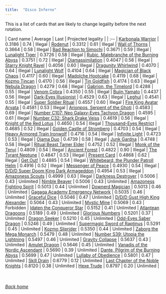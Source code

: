 ```yaml
---
title:  "Disco Inferno"
---
```


This is a list of cards that are likely to change legality before the next rotation.

| Card name | Average | Last | Projected legality |
| :-- |
[Karbonala Warrior](https://db.ygoprodeck.com/card/?search=Karbonala%20Warrior) | 0.3186 | 0.74 | Illegal |
[Rodenut](https://db.ygoprodeck.com/card/?search=Rodenut) | 0.3312 | 0.61 | Illegal |
[Wall of Thorns](https://db.ygoprodeck.com/card/?search=Wall%20of%20Thorns) | 0.3664 | 0.58 | Illegal |
[Bad Reaction to Simochi](https://db.ygoprodeck.com/card/?search=Bad%20Reaction%20to%20Simochi) | 0.3671 | 0.59 | Illegal |
[Lunalight Tiger](https://db.ygoprodeck.com/card/?search=Lunalight%20Tiger) | 0.3726 | 0.58 | Illegal |
[Rubic, Malebranche of the Burning Abyss](https://db.ygoprodeck.com/card/?search=Rubic,%20Malebranche%20of%20the%20Burning%20Abyss) | 0.3751 | 0.72 | Illegal |
[Ojamassimilation](https://db.ygoprodeck.com/card/?search=Ojamassimilation) | 0.4047 | 0.58 | Illegal |
[Starry Knight Rayel](https://db.ygoprodeck.com/card/?search=Starry%20Knight%20Rayel) | 0.4056 | 0.60 | Illegal |
[Dragunity Whirlwind](https://db.ygoprodeck.com/card/?search=Dragunity%20Whirlwind) | 0.4070 | 0.64 | Illegal |
[Lunalight Wolf](https://db.ygoprodeck.com/card/?search=Lunalight%20Wolf) | 0.4104 | 0.64 | Illegal |
[Magician of Black Chaos](https://db.ygoprodeck.com/card/?search=Magician%20of%20Black%20Chaos) | 0.4117 | 0.60 | Illegal |
[Madolche Hootcake](https://db.ygoprodeck.com/card/?search=Madolche%20Hootcake) | 0.4119 | 0.68 | Illegal |
[Kozmo Tincan](https://db.ygoprodeck.com/card/?search=Kozmo%20Tincan) | 0.4170 | 0.56 | Illegal |
[Tin Goldfish](https://db.ygoprodeck.com/card/?search=Tin%20Goldfish) | 0.4174 | 0.63 | Illegal |
[Nebula Dragon](https://db.ygoprodeck.com/card/?search=Nebula%20Dragon) | 0.4279 | 0.68 | Illegal |
[Gabrion, the Timelord](https://db.ygoprodeck.com/card/?search=Gabrion,%20the%20Timelord) | 0.4288 | 0.55 | Illegal |
[Venom Cobra](https://db.ygoprodeck.com/card/?search=Venom%20Cobra) | 0.4350 | 0.55 | Illegal |
[Bujin Yamato](https://db.ygoprodeck.com/card/?search=Bujin%20Yamato) | 0.4437 | 0.56 | Illegal |
[Dark-Eyes Illusionist](https://db.ygoprodeck.com/card/?search=Dark-Eyes%20Illusionist) | 0.4529 | 0.63 | Illegal |
[Leghul](https://db.ygoprodeck.com/card/?search=Leghul) | 0.4541 | 0.55 | Illegal |
[Super Soldier Ritual](https://db.ygoprodeck.com/card/?search=Super%20Soldier%20Ritual) | 0.4557 | 0.60 | Illegal |
[Fire King Avatar Arvata](https://db.ygoprodeck.com/card/?search=Fire%20King%20Avatar%20Arvata) | 0.4581 | 0.53 | Illegal |
[Arionpos, Serpent of the Ghoti](https://db.ygoprodeck.com/card/?search=Arionpos,%20Serpent%20of%20the%20Ghoti) | 0.4583 | 0.69 | Illegal |
[Number C107: Neo Galaxy-Eyes Tachyon Dragon](https://db.ygoprodeck.com/card/?search=Number%20C107:%20Neo%20Galaxy-Eyes%20Tachyon%20Dragon) | 0.4595 | 0.61 | Illegal |
[Number C32: Shark Drake Veiss](https://db.ygoprodeck.com/card/?search=Number%20C32:%20Shark%20Drake%20Veiss) | 0.4619 | 0.56 | Illegal |
[Knight of the Red Lotus](https://db.ygoprodeck.com/card/?search=Knight%20of%20the%20Red%20Lotus) | 0.4650 | 0.54 | Illegal |
[Thousand-Eyes Restrict](https://db.ygoprodeck.com/card/?search=Thousand-Eyes%20Restrict) | 0.4685 | 0.52 | Illegal |
[Golden Castle of Stromberg](https://db.ygoprodeck.com/card/?search=Golden%20Castle%20of%20Stromberg) | 0.4703 | 0.54 | Illegal |
[Heavy Armored Train Ironwolf](https://db.ygoprodeck.com/card/?search=Heavy%20Armored%20Train%20Ironwolf) | 0.4716 | 0.54 | Illegal |
[Infinite Light](https://db.ygoprodeck.com/card/?search=Infinite%20Light) | 0.4723 | 0.53 | Illegal |
[Ojama Duo](https://db.ygoprodeck.com/card/?search=Ojama%20Duo) | 0.4739 | 0.58 | Illegal |
[Junk Gardna](https://db.ygoprodeck.com/card/?search=Junk%20Gardna) | 0.4748 | 0.58 | Illegal |
[Ritual Beast Tamer Elder](https://db.ygoprodeck.com/card/?search=Ritual%20Beast%20Tamer%20Elder) | 0.4752 | 0.52 | Illegal |
[Monk of the Tenyi](https://db.ygoprodeck.com/card/?search=Monk%20of%20the%20Tenyi) | 0.4809 | 0.54 | Illegal |
[Ancient Forest](https://db.ygoprodeck.com/card/?search=Ancient%20Forest) | 0.4822 | 0.90 | Illegal |
[The Tyrant Neptune](https://db.ygoprodeck.com/card/?search=The%20Tyrant%20Neptune) | 0.4847 | 0.53 | Illegal |
[Present Card](https://db.ygoprodeck.com/card/?search=Present%20Card) | 0.4868 | 0.62 | Illegal |
[Get Out!](https://db.ygoprodeck.com/card/?search=Get%20Out!) | 0.4885 | 0.54 | Illegal |
[Whitebeard, the Plunder Patroll Helm](https://db.ygoprodeck.com/card/?search=Whitebeard,%20the%20Plunder%20Patroll%20Helm) | 0.4916 | 0.52 | Illegal |
[Messenger of Peace](https://db.ygoprodeck.com/card/?search=Messenger%20of%20Peace) | 0.4930 | 0.54 | Illegal |
[D/D/D Super Doom King Dark Armageddon](https://db.ygoprodeck.com/card/?search=D/D/D%20Super%20Doom%20King%20Dark%20Armageddon) | 0.4954 | 0.53 | Illegal |
[Amazoness Scouts](https://db.ygoprodeck.com/card/?search=Amazoness%20Scouts) | 0.4999 | 0.63 | Illegal |
[Darkness Destroyer](https://db.ygoprodeck.com/card/?search=Darkness%20Destroyer) | 0.5006 | 0.43 | Unlimited |
[Nimble Beaver](https://db.ygoprodeck.com/card/?search=Nimble%20Beaver) | 0.5006 | 0.43 | Unlimited |
[Amazoness Fighting Spirit](https://db.ygoprodeck.com/card/?search=Amazoness%20Fighting%20Spirit) | 0.5013 | 0.44 | Unlimited |
[Downerd Magician](https://db.ygoprodeck.com/card/?search=Downerd%20Magician) | 0.5013 | 0.46 | Unlimited |
[Gagaga Academy Emergency Network](https://db.ygoprodeck.com/card/?search=Gagaga%20Academy%20Emergency%20Network) | 0.5035 | 0.46 | Unlimited |
[Graceful Dice](https://db.ygoprodeck.com/card/?search=Graceful%20Dice) | 0.5046 | 0.47 | Unlimited |
[D/D/D Gust High King Alexander](https://db.ygoprodeck.com/card/?search=D/D/D%20Gust%20High%20King%20Alexander) | 0.5064 | 0.43 | Unlimited |
[Mystic Mine](https://db.ygoprodeck.com/card/?search=Mystic%20Mine) | 0.5069 | 0.43 | Forbidden |
[Idaten the Conqueror Star](https://db.ygoprodeck.com/card/?search=Idaten%20the%20Conqueror%20Star) | 0.5152 | 0.41 | Unlimited |
[Atlantean Dragoons](https://db.ygoprodeck.com/card/?search=Atlantean%20Dragoons) | 0.5189 | 0.49 | Unlimited |
[Glorious Numbers](https://db.ygoprodeck.com/card/?search=Glorious%20Numbers) | 0.5201 | 0.37 | Unlimited |
[Dragon Seeker](https://db.ygoprodeck.com/card/?search=Dragon%20Seeker) | 0.5210 | 0.45 | Unlimited |
[Odd-Eyes Saber Dragon](https://db.ygoprodeck.com/card/?search=Odd-Eyes%20Saber%20Dragon) | 0.5246 | 0.49 | Unlimited |
[Supermagic Sword of Raptinus](https://db.ygoprodeck.com/card/?search=Supermagic%20Sword%20of%20Raptinus) | 0.5291 | 0.45 | Unlimited |
[Kozmo Sliprider](https://db.ygoprodeck.com/card/?search=Kozmo%20Sliprider) | 0.5350 | 0.44 | Unlimited |
[Zaborg the Mega Monarch](https://db.ygoprodeck.com/card/?search=Zaborg%20the%20Mega%20Monarch) | 0.5479 | 0.48 | Unlimited |
[Number S39: Utopia the Lightning](https://db.ygoprodeck.com/card/?search=Number%20S39:%20Utopia%20the%20Lightning) | 0.5497 | 0.46 | Unlimited |
[Gravity Collapse](https://db.ygoprodeck.com/card/?search=Gravity%20Collapse) | 0.5637 | 0.43 | Unlimited |
[Amulet Dragon](https://db.ygoprodeck.com/card/?search=Amulet%20Dragon) | 0.5646 | 0.45 | Unlimited |
[Vanadis of the Nordic Ascendant](https://db.ygoprodeck.com/card/?search=Vanadis%20of%20the%20Nordic%20Ascendant) | 0.5690 | 0.39 | Unlimited |
[Dante, Pilgrim of the Burning Abyss](https://db.ygoprodeck.com/card/?search=Dante,%20Pilgrim%20of%20the%20Burning%20Abyss) | 0.5699 | 0.47 | Unlimited |
[Lullaby of Obedience](https://db.ygoprodeck.com/card/?search=Lullaby%20of%20Obedience) | 0.5801 | 0.47 | Unlimited |
[Skill Drain](https://db.ygoprodeck.com/card/?search=Skill%20Drain) | 0.6779 | 0.12 | Unlimited |
[Last Chapter of the Noble Knights](https://db.ygoprodeck.com/card/?search=Last%20Chapter%20of%20the%20Noble%20Knights) | 0.8120 | 0.38 | Unlimited |
[Hexe Trude](https://db.ygoprodeck.com/card/?search=Hexe%20Trude) | 0.8797 | 0.20 | Unlimited |

<br>

###### [Back home](index)